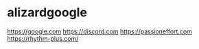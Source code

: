 # alizardgoogle
https://google.com
https://discord.com
https://passioneffort.com
https://rhythm-plus.com/
